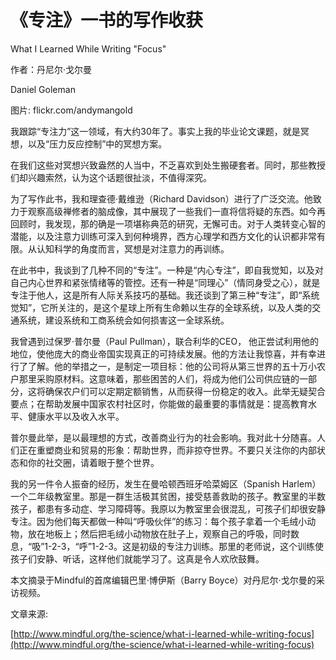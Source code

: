 # 《专注》一书的写作收获

What I Learned While Writing "Focus"

作者：丹尼尔·戈尔曼

Daniel Goleman

图片: flickr.com/andymangold

我跟踪“专注力”这一领域，有大约30年了。事实上我的毕业论文课题，就是冥想，以及“压力反应控制”中的冥想方案。

在我们这些对冥想兴致盎然的人当中，不乏喜欢到处生搬硬套者。同时，那些教授们却兴趣索然，认为这个话题很扯淡，不值得深究。

为了写作此书，我和理查德·戴维逊（Richard Davidson）进行了广泛交流。他致力于观察高级禅修者的脑成像，其中展现了一些我们一直将信将疑的东西。如今再回顾时，我发现，那的确是一项堪称典范的研究，无懈可击。对于人类转变心智的潜能，以及注意力训练可深入到何种境界，西方心理学和西方文化的认识都非常有限。从认知科学的角度而言，冥想是对注意力的再训练。

在此书中，我谈到了几种不同的“专注”。一种是“内心专注”，即自我觉知，以及对自己内心世界和紧张情绪等的管控。还有一种是“同理心”（情同身受之心），就是专注于他人，这是所有人际关系技巧的基础。我还谈到了第三种“专注”，即“系统觉知”，它所关注的，是这个星球上所有生命赖以生存的全球系统，以及人类的交通系统，建设系统和工商系统会如何损害这一全球系统。

我曾遇到过保罗·普尔曼（Paul Pullman），联合利华的CEO， 他正尝试利用他的地位，使他庞大的商业帝国实现真正的可持续发展。他的方法让我惊喜，并有幸进行了了解。他的举措之一，是制定一项目标：他的公司将从第三世界的五十万小农户那里采购原材料。这意味着，那些困苦的人们，将成为他们公司供应链的一部分，这将确保农户们可以定期定额销售，从而获得一份稳定的收入。此举无疑契合要点；在帮助发展中国家农村社区时，你能做的最重要的事情就是：提高教育水平、健康水平以及收入水平。

普尔曼此举，是以最理想的方式，改善商业行为的社会影响。我对此十分随喜。人们正在重塑商业和贸易的形象：帮助世界，而非掠夺世界。不要只关注你的内部状态和你的社交圈，请着眼于整个世界。

我的另一件令人振奋的经历，发生在曼哈顿西班牙哈菜姆区（Spanish Harlem）一个二年级教室里。那是一群生活极其贫困，接受慈善救助的孩子。教室里的半数孩子，都患有多动症、学习障碍等。我原以为教室里会很混乱，可孩子们却很安静专注。因为他们每天都做一种叫“呼吸伙伴”的练习：每个孩子拿着一个毛绒小动物，放在地板上；然后把毛绒小动物放在肚子上，观察自己的呼吸，同时数息，“吸”1-2-3，“呼”1-2-3。这是初级的专注力训练。那里的老师说，这个训练使孩子们安静、听话，这样他们就能学习了。这真是令人欢欣鼓舞。

本文摘录于Mindful的首席编辑巴里·博伊斯（Barry Boyce）对丹尼尔·戈尔曼的采访视频。

文章来源:

[http://www.mindful.org/the-science/what-i-learned-while-writing-focus](http://www.mindful.org/the-science/what-i-learned-while-writing-focus)

